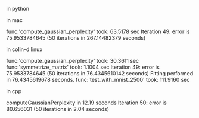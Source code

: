in python

in mac

func:'compute_gaussian_perplexity' took: 63.5178 sec
Iteration 49: error is 75.9533784645 (50 iterations in 267.14482379 seconds)

in colin-d linux

func:'compute_gaussian_perplexity' took: 30.3611 sec
func:'symmetrize_matrix' took: 1.1004 sec
Iteration 49: error is 75.9533784645 (50 iterations in 76.4345610142 seconds)
Fitting performed in 76.4345619678 seconds.
func:'test_with_mnist_2500' took: 111.9160 sec

in cpp

computeGaussianPerplexity in 12.19 seconds
Iteration 50: error is 80.656031 (50 iterations in 2.04 seconds)
